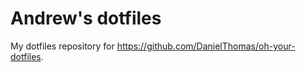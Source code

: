# Andrew's dotfiles #

My dotfiles repository for https://github.com/DanielThomas/oh-your-dotfiles.
